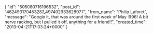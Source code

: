  {
   "id": "505060716196532",
   "post_id": "462493170453287_497402933628977",
   "from_name": "Philip Laforet",
   "message": "Google it, that was around the first week of May l996! A bit nerve racking, but I pulled it off, anything for a friend!!",
   "created_time": "2013-04-21T17:03:24+0000"
 }
